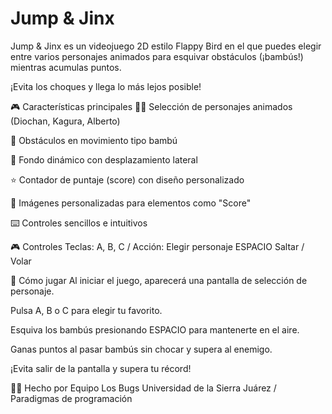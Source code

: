 # Jump & Jinx

Jump & Jinx es un videojuego 2D estilo Flappy Bird en el que puedes elegir entre varios personajes animados para esquivar obstáculos (¡bambús!) mientras acumulas puntos.

¡Evita los choques y llega lo más lejos posible!

🎮 Características principales
🧑‍🎤 Selección de personajes animados (Diochan, Kagura, Alberto)

🌿 Obstáculos en movimiento tipo bambú

🌄 Fondo dinámico con desplazamiento lateral

⭐ Contador de puntaje (score) con diseño personalizado

🎨 Imágenes personalizadas para elementos como "Score"

⌨️ Controles sencillos e intuitivos

🎮 Controles
Teclas: A, B, C  / Acción: Elegir personaje
ESPACIO	Saltar / Volar

🧱 Cómo jugar
Al iniciar el juego, aparecerá una pantalla de selección de personaje.

Pulsa A, B o C para elegir tu favorito.

Esquiva los bambús presionando ESPACIO para mantenerte en el aire.

Ganas puntos al pasar bambús sin chocar y supera al enemigo.

¡Evita salir de la pantalla y supera tu récord!

👩‍💻 Hecho por
Equipo Los Bugs
Universidad de la Sierra Juárez / Paradigmas de programación
